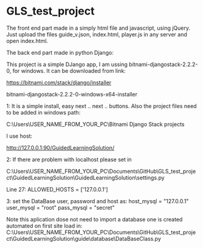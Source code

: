 # GLS_test_project
The front end part made in a simply html file and javascript, using jQuery. Just upload the files guide_v.json, index.html, player.js in any server and open index.html.

The back end part made in python Django:

This project is a simple DJango app, I am ussing bitnami-djangostack-2.2.2-0,
for windows. It can be downloaded from link:

https://bitnami.com/stack/django/installer

bitnami-djangostack-2.2.2-0-windows-x64-installer

1: It is a simple install, easy next .. next .. buttons. Also the project files need to be added in windows path:

C:\Users\USER_NAME_FROM_YOUR_PC\Bitnami Django Stack projects

I use host:

http://127.0.0.1:90/GuidedLearningSolution/

2: If there are problem with localhost please set in 

 C:\Users\USER_NAME_FROM_YOUR_PC\Documents\GitHub\GLS_test_project\GuidedLearningSolution\GuidedLearningSolution\settings.py

Line 27: ALLOWED_HOSTS = ['127.0.0.1']

3: set the DataBase user, password and host as:
    host_mysql = "127.0.0.1"
    user_mysql = "root"
    pass_mysql = "secret"
    
   Note this aplication dose not need to import a database one is created automated on first site load in:
   C:\Users\USER_NAME_FROM_YOUR_PC\Documents\GitHub\GLS_test_project\GuidedLearningSolution\guide\database\DataBaseClass.py
